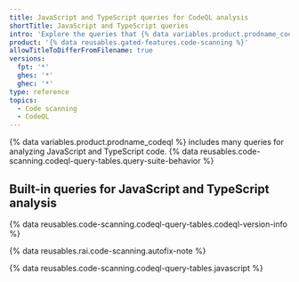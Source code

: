 ```yaml
---
title: JavaScript and TypeScript queries for CodeQL analysis
shortTitle: JavaScript and TypeScript queries
intro: 'Explore the queries that {% data variables.product.prodname_codeql %} uses to analyze code written in JavaScript or TypeScript when you select the `default` or the `security-extended` query suite.'
product: '{% data reusables.gated-features.code-scanning %}'
allowTitleToDifferFromFilename: true
versions:
  fpt: '*'
  ghes: '*'
  ghec: '*'
type: reference
topics:
  - Code scanning
  - CodeQL
---
```


{% data variables.product.prodname_codeql %} includes many queries for analyzing JavaScript and TypeScript code. {% data reusables.code-scanning.codeql-query-tables.query-suite-behavior %}

## Built-in queries for JavaScript and TypeScript analysis

{% data reusables.code-scanning.codeql-query-tables.codeql-version-info %}

{% data reusables.rai.code-scanning.autofix-note %}

{% data reusables.code-scanning.codeql-query-tables.javascript %}
